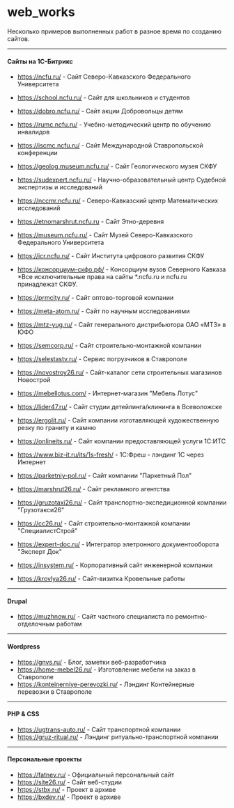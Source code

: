 # web_works
Несколько примеров выполненных работ в разное время по созданию сайтов. 

<hr>

#### Сайты на 1С-Битрикс

+ https://ncfu.ru/ - Сайт Северо-Кавказского Федерального Университета
+ https://school.ncfu.ru/ - Сайт для школьников и студентов
+ https://dobro.ncfu.ru/ - Сайт акции Добровольцы детям
+ https://rumc.ncfu.ru/ - Учебно-методический центр по обучению инвалидов
+ https://iscmc.ncfu.ru/ - Сайт Международной Ставропольской конференции
+ https://geolog.museum.ncfu.ru/ - Сайт Геологического музея СКФУ
+ https://sudexpert.ncfu.ru/ - Научно-образовательный центр Судебной экспертизы и исследований
+ https://nccmr.ncfu.ru/ - Северо-Кавказский центр Математических исследований
+ https://etnomarshrut.ncfu.ru - Сайт Этно-деревня
+ https://museum.ncfu.ru/ - Сайт Музей Северо-Кавказского Федерального Университета
+ https://icr.ncfu.ru/ - Сайт Института цифрового развития СКФУ
+ https://консорциум-скфо.рф/ - Консорциум вузов Северного Кавказа
*Все исключительные права на сайты *.ncfu.ru и ncfu.ru принадлежат СКФУ.

+ https://prmcity.ru/ - Сайт оптово-торговой компании
+ https://meta-atom.ru/ - Сайт по научным исследованиями
+ https://mtz-yug.ru/ - Сайт генерального дистрибьютора ОАО «МТЗ» в ЮФО
+ https://semcorp.ru/ - Сайт строительно-монтажной компании
+ https://selestastv.ru/ - Сервис погрузчиков в Ставрополе
+ https://novostroy26.ru/ - Сайт-каталог сети строительных магазинов Новострой
+ https://mebellotus.com/ - Интернет-магазин "Мебель Лотус"
+ https://lider47.ru/ - Сайт студии детейлинга/клининга в Всеволожске
+ https://ergolit.ru/ - Сайт компании изготавляющей художественную резку по граниту и камню
+ https://onlineits.ru/ - Сайт компании предоставляющей услуги 1С:ИТС
+ https://www.biz-it.ru/its/1s-fresh/ - 1С:Фреш - лэндинг 1C через Интернет
+ https://parketniy-pol.ru/ - Сайт компании "Паркетный Пол"
+ https://marshrut26.ru/ - Сайт рекламного агентства
+ https://gruzotaxi26.ru/ - Сайт транспортно-экспедиционной компании "Грузотакси26"
+ https://cc26.ru/ - Сайт строительно-монтажной компании "СпециалистСтрой"
+ https://expert-doc.ru/ - Интегратор элетронного документооборота "Эксперт Док"
+ https://insystem.ru/ - Корпоративный сайт инженерной компании
+ https://krovlya26.ru/ - Сайт-визитка Кровельные работы

<hr>

#### Drupal
+ https://muzhnow.ru/ - Сайт частного специалиста по ремонтно-отделочным работам

<hr>

#### Wordpress
+ https://gnvs.ru/ - Блог, заметки веб-разработчика
+ https://home-mebel26.ru/ - Изготовление мебели на заказ в Ставрополе
+ https://konteinerniye-perevozki.ru/ - Лэндинг Контейнерные перевозки в Ставрополе

<hr>

#### PHP & CSS

+ https://ugtrans-auto.ru/ - Сайт транспортной компании
+ https://gruz-ritual.ru/ - Лэндинг ритуально-транспортной компании

<hr>

#### Персональные проекты
+ https://fatnev.ru/ - Официальный персональный сайт
+ https://site26.ru/ - Сайт веб-студии
+ https://stbx.ru/ - Проект в архиве
+ https://bxdev.ru/ - Проект в архиве


